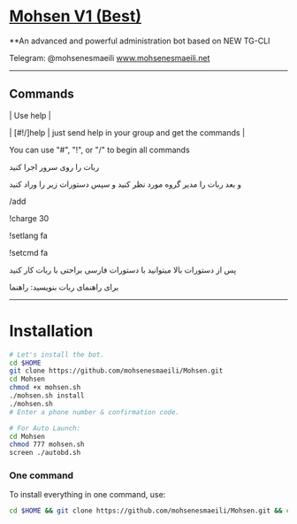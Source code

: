 # [Mohsen V1 (Best)](https://telegram.me/mohsenesmaeili)

**An advanced and powerful administration bot based on NEW TG-CLI

Telegram: @mohsenesmaeili
www.mohsenesmaeili.net

* * *

## Commands

| Use help |

| [#!/]help | just send help in your group and get the commands |

You can use "#", "!", or "/" to begin all commands

ربات را روی سرور اجرا کنید 

و بعد ربات را مدیر گروه مورد نظر کنید و سپس دستورات زیر را وراد کنید

/add

!charge 30

!setlang fa

!setcmd fa


پس از دستورات بالا میتوانید با دستورات فارسی براحتی با ربات کار کنید

برای راهنمای ربات بنویسید: راهنما





* * *

# Installation

```sh
# Let's install the bot.
cd $HOME
git clone https://github.com/mohsenesmaeili/Mohsen.git
cd Mohsen
chmod +x mohsen.sh
./mohsen.sh install
./mohsen.sh 
# Enter a phone number & confirmation code.

# For Auto Launch:
cd Mohsen
chmod 777 mohsen.sh
screen ./autobd.sh
```
### One command
To install everything in one command, use:
```sh
cd $HOME && git clone https://github.com/mohsenesmaeili/Mohsen.git && cd Mohsen && chmod +x mohsen.sh && ./mohsen.sh install && ./mohsen.sh

